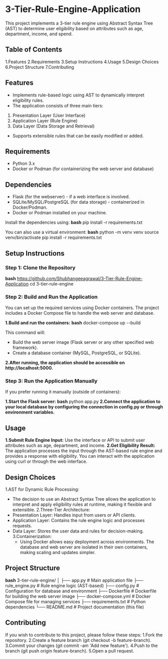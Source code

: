 # 3-Tier-Rule-Engine-Application
This project implements a 3-tier rule engine using Abstract Syntax Tree (AST) to determine user eligibility based on attributes such as age, department, income, and spend.

## Table of Contents
1.Features
2.Requirements
3.Setup Instructions
4.Usage
5.Design Choices
6.Project Structure
7.Contributing

## Features
- Implements rule-based logic using AST to dynamically interpret eligibility rules.
- The application consists of three main tiers:
1. Presentation Layer (User Interface)
2. Application Layer (Rule Engine)
3. Data Layer (Data Storage and Retrieval)
- Supports extensible rules that can be easily modified or added.

## Requirements
- Python 3.x
- Docker or Podman (for containerizing the web server and database)

## Dependencies
- Flask (for the webserver) - if a web interface is involved.
- SQLite/MySQL/PostgreSQL (for data storage) - containerized in Docker/Podman.
- Docker or Podman installed on your machine.

Install the dependencies using:
**bash**
pip install -r requirements.txt

You can also use a virtual environment:
**bash**
python -m venv venv
source venv/bin/activate
pip install -r requirements.txt

## Setup Instructions
### Step 1: Clone the Repository
**bash**
https://github.com/Shubhangeeagrawal/3-Tier-Rule-Engine-Application
cd 3-tier-rule-engine

### Step 2: Build and Run the Application
You can set up the required services using Docker containers. The project includes a Docker Compose file to handle the web server and database.

**1.Build and run the containers:**
**bash**
docker-compose up --build

This command will:
- Build the web server image (Flask server or any other specified web framework).
- Create a database container (MySQL, PostgreSQL, or SQLite).

**2.After running, the application should be accessible on http://localhost:5000.**

### Step 3: Run the Application Manually
If you prefer running it manually (outside of containers):

**1.Start the Flask server:**
**bash**
python app.py
**2.Connect the application to your local database by configuring the connection in config.py or through environment variables.**

## Usage
**1.Submit Rule Engine Input:** Use the interface or API to submit user attributes such as age, department, and income.
**2.Get Eligibility Result:** The application processes the input through the AST-based rule engine and provides a response with eligibility.
You can interact with the application using curl or through the web interface.

## Design Choices
1.AST for Dynamic Rule Processing:
  - The decision to use an Abstract Syntax Tree allows the application to interpret and apply  eligibility rules at runtime, making it flexible and extensible.
2.Three-Tier Architecture:
- Presentation Layer: Handles input from users or API clients.
- Application Layer: Contains the rule engine logic and processes requests.
- Data Layer: Stores the user data and rules for decision-making.
3.Containerization:
  - Using Docker allows easy deployment across environments. The database and web server are isolated in their own containers, making scaling and updates simpler.

## Project Structure
**bash**
3-tier-rule-engine/
│
├── app.py               # Main application file
├── rule_engine.py        # Rule engine logic (AST-based)
├── config.py             # Configuration for database and environment
├── Dockerfile            # Dockerfile for building the web server image
├── docker-compose.yml    # Docker Compose file for managing services
├── requirements.txt      # Python dependencies
└── README.md             # Project documentation (this file)

## Contributing
If you wish to contribute to this project, please follow these steps:
1.Fork the repository.
2.Create a feature branch (git checkout -b feature-branch).
3.Commit your changes (git commit -am 'Add new feature').
4.Push to the branch (git push origin feature-branch).
5.Open a pull request.
